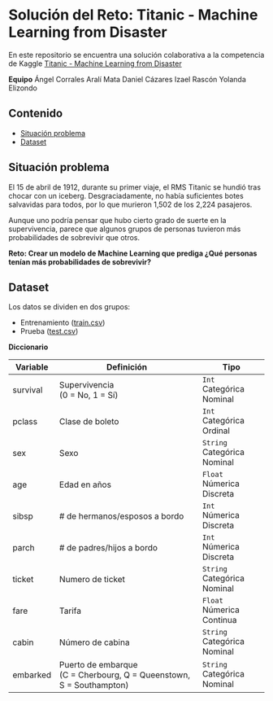 # Solución del Reto: Titanic - Machine Learning from Disaster

En este repositorio se encuentra una solución colaborativa a la competencia de Kaggle [Titanic - Machine Learning from Disaster](#https://www.kaggle.com/c/titanic)

**Equipo**
Ángel Corrales
Aralí Mata
Daniel Cázares
Izael Rascón
Yolanda Elizondo

## Contenido
<!-- no toc -->
- [Situación problema](#situación-problema)
- [Dataset](#dataset)

## Situación problema

El 15 de abril de 1912, durante su primer viaje, el RMS Titanic se hundió tras chocar con un iceberg. Desgraciadamente, no había suficientes botes salvavidas para todos, por lo que murieron 1,502 de los 2,224 pasajeros.

Aunque uno podría pensar que hubo cierto grado de suerte en la supervivencia,  parece que algunos grupos de personas tuvieron más probabilidades de sobrevivir que otros.

**Reto: Crear un modelo de Machine Learning que prediga ¿Qué personas tenían más probabilidades de sobrevivir?**

## Dataset

Los datos se dividen en dos grupos:
* Entrenamiento ([train.csv](#train.csv))
* Prueba ([test.csv](#test.csv))

**Diccionario**

Variable | Definición | Tipo
--- | --- | ---
survival | Supervivencia <br>(0 = No, 1 = Sí) | `Int` <br> Categórica Nominal
pclass | Clase de boleto | `Int` <br> Categórica Ordinal
sex | Sexo | `String` <br> Categórica Nominal
age | Edad en años | `Float` <br> Númerica Discreta
sibsp | # de hermanos/esposos a bordo | `Int` <br> Númerica Discreta 
parch | # de padres/hijos a bordo | `Int` <br> Númerica Discreta 
ticket | Numero de ticket | `String` <br> Categórica Nominal
fare | Tarifa | `Float` <br> Númerica Continua
cabin | Número de cabina | `String` <br> Categórica Nominal
embarked | Puerto de embarque <br> (C = Cherbourg, Q = Queenstown, S = Southampton) | `String` <br> Categórica Nominal